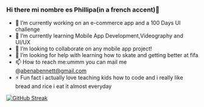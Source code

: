 ### Hi there mi nombre es Phillipa(in a french accent)👋



- 🔭 I’m currently working on an e-commerce app and a 100 Days UI challenge
- 🌱 I’m currently learning Mobile App Development,Videography and UI/UX
- 👯 I’m looking to collaborate on any mobile app project!
- 🤔 I’m looking for help with learning how to skate and getting better at fifa
- 📫 How to reach me:ummm you can mail me @abenabennett@gmail.com
- ⚡ Fun fact i actually love teaching kids how to code and i really like bread and rice i eat it almost everyday


[![GitHub Streak](http://github-readme-streak-stats.herokuapp.com?user=abena07&theme=shades-of-purple&hide_border=true)](https://git.io/streak-stats)
